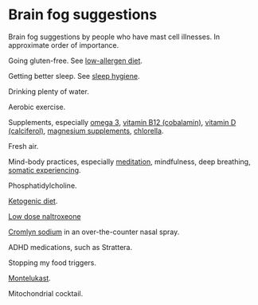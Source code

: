 [//]: # (
source: gpt-3 + jph editing
tags: conditions
)

# Brain fog suggestions

Brain fog suggestions by people who have mast cell illnesses. In approximate order of importance.

Going gluten-free. See [low-allergen diet](../low-allergen-diet/).

Getting better sleep. See [sleep hygiene](../sleep-hygiene/).

Drinking plenty of water.

Aerobic exercise.

Supplements, especially
[omega 3](../omega-3/),
[vitamin B12 (cobalamin)](../vitamin-b12-cobalamin/),
[vitamin D (calciferol)](../vitamin-d-calciferol/),
[magnesium supplements](../magnesium-supplements/),
[chlorella](../chlorella).

Fresh air.

Mind-body practices, especially
[meditation](../meditation/),
mindfulness,
deep breathing,
[somatic experiencing](../somatic-experiencing/).

Phosphatidylcholine.

[Ketogenic diet](../ketogenic-diet/).

[Low dose naltroxeone](../low-dose-naltrexone/)

[Cromlyn sodium](../cromolyn-sodium/) in an over-the-counter nasal spray.

ADHD medications, such as Strattera.

Stopping my food triggers.

[Montelukast](../montelukast/).

Mitochondrial cocktail.
